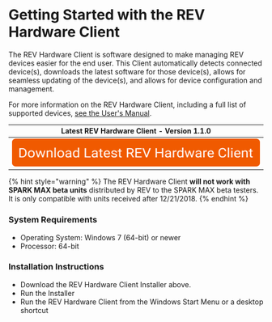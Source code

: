 # Getting Started with the REV Hardware Client

The REV Hardware Client is software designed to make managing REV devices easier for the end user. This Client automatically detects connected device\(s\), downloads the latest software for those device\(s\), allows for seamless updating of the device\(s\), and allows for device configuration and management.

For more information on the REV Hardware Client, including a full list of supported devices, [see the User's Manual](https://docs.revrobotics.com/rev-hardware-client/).

| Latest REV Hardware Client - Version 1.1.0 |
| :---: |
| [![](../../.gitbook/assets/download-latest-spark-max-client%20%281%29.svg) ](https://www.revrobotics.com/content/sw/rev-hw-client/REV-Hardware-Client-Setup-1.0.0.exe) |

{% hint style="warning" %}
The REV Hardware Client **will not work with SPARK MAX beta units** distributed by REV to the SPARK MAX beta testers. It is only compatible with units received after 12/21/2018.
{% endhint %}

### System Requirements

* Operating System: Windows 7 \(64-bit\) or newer
* Processor: 64-bit

### Installation Instructions

* Download the REV Hardware Client Installer above.
* Run the Installer
* Run the REV Hardware Client from the Windows Start Menu or a desktop shortcut

